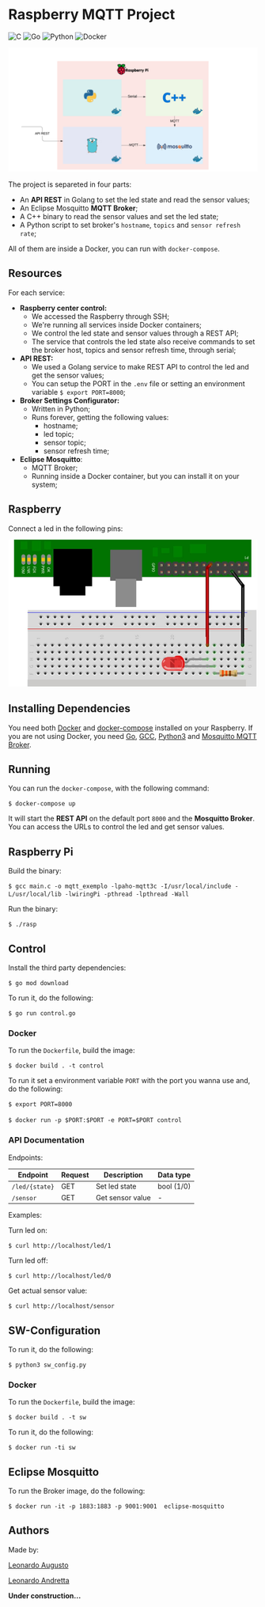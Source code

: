 # Raspberry MQTT Project

![C](https://github.com/leozz37/raspberry-MQTT/workflows/C/badge.svg)
![Go](https://github.com/leozz37/raspberry-MQTT/workflows/Go/badge.svg)
![Python](https://github.com/leozz37/raspberry-MQTT/workflows/Python/badge.svg)
![Docker](https://github.com/leozz37/raspberry-MQTT/workflows/Docker/badge.svg)

![cover](resources/images/infra.png)

The project is separeted in four parts: 

- An **API REST** in Golang to set the led state and read the sensor values;
- An Eclipse Mosquitto **MQTT Broker**;
- A C++ binary to read the sensor values and set the led state;
- A Python script to set broker's `hostname`, `topics` and `sensor refresh rate`;

All of them are inside a Docker, you can run with `docker-compose`.

## Resources

For each service:

- **Raspberry center control:**
  - We accessed the Raspberry through SSH;
  - We're running all services inside Docker containers;
  - We control the led state and sensor values through a REST API;
  - The service that controls the led state also receive commands to set the broker host, topics and sensor refresh time, through serial;
- **API REST:**
  - We used a Golang service to make REST API to control the led and get the sensor values;
  - You can setup the PORT in the `.env` file or setting an environment variable `$ export PORT=8000`;
- **Broker Settings Configurator:**
  - Written in Python;
  - Runs forever, getting the following values:
    - hostname;
    - led topic;
    - sensor topic;
    - sensor refresh time;
- **Eclipse Mosquitto**:
  - MQTT Broker;
  - Running inside a Docker container, but you can install it on your system;

## Raspberry

Connect a led in the following pins:

![led](resources/images/led.jpg)

## Installing Dependencies

You need both [Docker](https://www.docker.com/) and [docker-compose](https://docs.docker.com/compose/install/) installed on your Raspberry. If you are not using Docker, you need [Go](https://golang.org/doc/install), [GCC](https://gcc.gnu.org/), [Python3](https://www.python.org/download/releases/3.0/) and [Mosquitto MQTT Broker](https://mosquitto.org/).

## Running

You can run the `docker-compose`, with the following command:

```shell
$ docker-compose up
```

It will start the **REST API** on the default port `8000` and the **Mosquitto Broker**. You can access the URLs to control the led and get sensor values.

## Raspberry Pi

Build the binary:

```shell
$ gcc main.c -o mqtt_exemplo -lpaho-mqtt3c -I/usr/local/include -L/usr/local/lib -lwiringPi -pthread -lpthread -Wall
```

Run the binary:

```shell
$ ./rasp
```

## Control

Install the third party dependencies:

```shell
$ go mod download
```

To run it, do the following:

```shell
$ go run control.go
```

### Docker

To run the `Dockerfile`, build the image:

```shell
$ docker build . -t control
```

To run it set a environment variable `PORT` with the port you wanna use and, do the following:

```shell
$ export PORT=8000

$ docker run -p $PORT:$PORT -e PORT=$PORT control
```

### API Documentation

Endpoints:

| Endpoint      | Request | Description      | Data type  |
| ------------- | ------- | ---------------- | ---------- |
| `/led/{state}`| GET     | Set led state    | bool (1/0) |
| `/sensor`     | GET     | Get sensor value | -          |

Examples:

Turn led on:

```shell
$ curl http://localhost/led/1
```

Turn led off:

```shell
$ curl http://localhost/led/0
```

Get actual sensor value:

```shell
$ curl http://localhost/sensor
```

## SW-Configuration

To run it, do the following:

```shell
$ python3 sw_config.py
```

### Docker

To run the `Dockerfile`, build the image:

```shell
$ docker build . -t sw
```

To run it, do the following:

```shell
$ docker run -ti sw
```

## Eclipse Mosquitto

To run the Broker image, do the following:

```shell
$ docker run -it -p 1883:1883 -p 9001:9001  eclipse-mosquitto
```

## Authors

Made by:

[Leonardo Augusto](https://github.com/leozz37)

[Leonardo Andretta](https://github.com/LeoAndretta)

**Under construction...**

